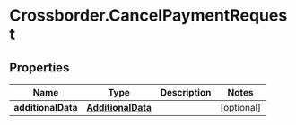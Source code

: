 # Crossborder.CancelPaymentRequest

## Properties

Name | Type | Description | Notes
------------ | ------------- | ------------- | -------------
**additionalData** | [**AdditionalData**](AdditionalData.md) |  | [optional] 


